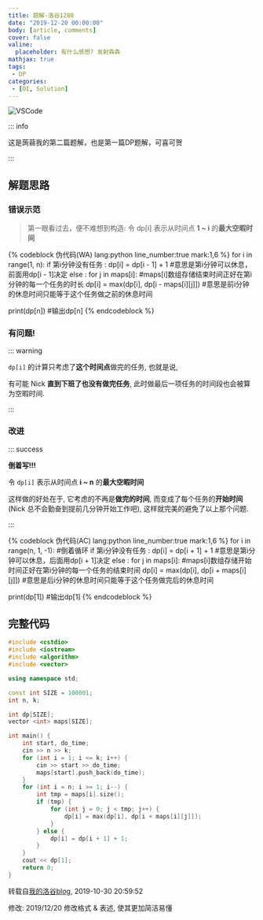 ```yaml
---
title: 题解-洛谷1280
date: "2019-12-20 00:00:00"
body: [article, comments]
cover: false
valine:
  placeholder: 有什么感想? 发射犇犇
mathjax: true
tags: 
 - DP
categories:
 - [OI, Solution]
---
```


![VSCode](https://cdn.jsdelivr.net/gh/Linhk1606/blog-cdn@master/img/VSCode-happy-holidays.png)

<!--more-->

::: info

这是蒟蒻我的第二篇题解，也是第一篇DP题解，可喜可贺

:::

## 解题思路

### 错误示范

> 第一眼看过去，便不难想到构造:
> 令 dp[i] 表示从时间点 **1 ~ i** 的**最大空暇时间**

{% codeblock 伪代码(WA) lang:python line_number:true mark:1,6 %}
for i in range(1, n):
  if 第i分钟没有任务 :
      dp[i] = dp[i - 1] + 1 #意思是第i分钟可以休息，前面用dp[i - 1]决定
  else :
      for j in maps[i]: #maps[i]数组存储结束时间正好在第i分钟的每一个任务的时长
			dp[i] = max(dp[i], dp[i - maps[i][j]])
			#意思是前i分钟的休息时间只能等于这个任务做之前的休息时间

print(dp[n]) #输出dp[n]
{% endcodeblock %}

### 有问题!

::: warning

`dp[i]` 的计算只考虑了**这个时间点**做完的任务, 也就是说,

有可能 Nick **直到下班了也没有做完任务**, 此时做最后一项任务的时间段也会被算为空暇时间.

:::

### 改进

::: success

**倒着写!!!**

令 `dp[i]` 表示从时间点 **i ~ n** 的**最大空暇时间**

这样做的好处在于, 它考虑的不再是**做完的时间**, 而变成了每个任务的**开始时间**(Nick 总不会勤奋到提前几分钟开始工作吧), 这样就完美的避免了以上那个问题.

:::

{% codeblock 伪代码(AC) lang:python line_number:true mark:1,6 %}
for i in range(n, 1, -1): #倒着循环
  if 第i分钟没有任务 :
      dp[i] = dp[i + 1] + 1 #意思是第i分钟可以休息，后面用dp[i + 1]决定
  else :
      for j in maps[i]: #maps[i]数组存储开始时间正好在第i分钟的每一个任务的结束时间
			dp[i] = max(dp[i], dp[i + maps[i][j]])
			#意思是后i分钟的休息时间只能等于这个任务做完后的休息时间

print(dp[1]) #输出dp[1]
{% endcodeblock %}

## 完整代码

```cpp
#include <cstdio>
#include <iostream>
#include <algorithm>
#include <vector>

using namespace std;

const int SIZE = 100001;
int n, k;

int dp[SIZE];
vector <int> maps[SIZE];

int main() {
    int start, do_time;
    cin >> n >> k;
    for (int i = 1; i <= k; i++) {
        cin >> start >> do_time;
        maps[start].push_back(do_time);
    }
    for (int i = n; i >= 1; i--) {
        int tmp = maps[i].size();
        if (tmp) {
            for (int j = 0; j < tmp; j++) {
                dp[i] = max(dp[i], dp[i + maps[i][j]]);
            }
        } else {
            dp[i] = dp[i + 1] + 1;
        }
    }
    cout << dp[1];
    return 0;
}
```

转载自<btn>[我的洛谷blog](https://106887.blog.luogu.org/solution-p1280)</btn>, 2019-10-30 20:59:52

修改: 2019/12/20 修改格式 & 表述, 使其更加简洁易懂